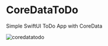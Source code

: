 # CoreDataToDo
Simple SwiftUI ToDo App with CoreData


![coredatatodo](https://user-images.githubusercontent.com/29502126/110450785-61ca2280-8078-11eb-9278-576ab21ce081.png)
